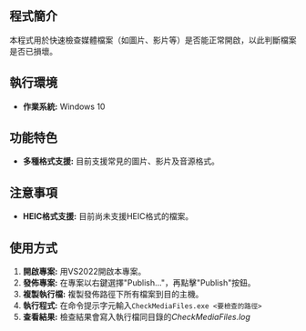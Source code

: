 ## 程式簡介

本程式用於快速檢查媒體檔案（如圖片、影片等）是否能正常開啟，以此判斷檔案是否已損壞。

## 執行環境

* **作業系統:** Windows 10

## 功能特色

* **多種格式支援:** 目前支援常見的圖片、影片及音源格式。

## 注意事項

* **HEIC格式支援:** 目前尚未支援HEIC格式的檔案。

## 使用方式

1. **開啟專案:** 用VS2022開啟本專案。
2. **發佈專案:** 在專案以右鍵選擇"Publish..."，再點擊"Publish"按鈕。
3. **複製執行檔:** 複製發佈路徑下所有檔案到目的主機。
4. **執行程式:** 在命令提示字元輸入```CheckMediaFiles.exe <要檢查的路徑>```
5. **查看結果:** 檢查結果會寫入執行檔同目錄的*CheckMediaFiles.log*
